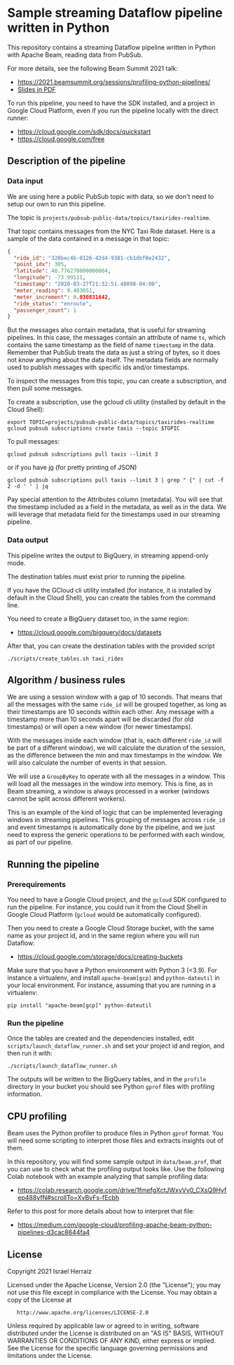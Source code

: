 # Sample streaming Dataflow pipeline written in Python

This repository contains a streaming Dataflow pipeline written in Python with
Apache Beam, reading data from PubSub.

For more details, see the following Beam Summit 2021 talk:
* https://2021.beamsummit.org/sessions/profiling-python-pipelines/
* [Slides in PDF](docs/beam_summit_2021_profiling_python_pipelines.pdf)

To run this pipeline, you need to have the SDK installed, and a project in 
Google Cloud Platform, even if you run the pipeline locally with the direct 
runner:
* https://cloud.google.com/sdk/docs/quickstart
* https://cloud.google.com/free

## Description of the pipeline

### Data input

We are using here a public PubSub topic with data, so we don't need to setup
our own to run this pipeline.

The topic is `projects/pubsub-public-data/topics/taxirides-realtime`.

That topic contains messages from the NYC Taxi Ride dataset. Here is a sample
of the data contained in a message in that topic:

```json
{
  "ride_id": "328bec4b-0126-42d4-9381-cb1dbf0e2432",
  "point_idx": 305,
  "latitude": 40.776270000000004,
  "longitude": -73.99111,
  "timestamp": "2020-03-27T21:32:51.48098-04:00",
  "meter_reading": 9.403651,
  "meter_increment": 0.030831642,
  "ride_status": "enroute",
  "passenger_count": 1
}
```

But the messages also contain metadata, that is useful for streaming pipelines.
In this case, the messages contain an attribute of name `ts`, which contains
the same timestamp as the field of name `timestamp` in the data. Remember that
PubSub treats the data as just a string of bytes, so it does not *know*
anything about the data itself. The metadata fields are normally used to publish
messages with specific ids and/or timestamps.

To inspect the messages from this topic, you can create a subscription, and then
pull some messages.

To create a subscription, use the gcloud cli utility (installed by default in
the Cloud Shell):

```
export TOPIC=projects/pubsub-public-data/topics/taxirides-realtime
gcloud pubsub subscriptions create taxis --topic $TOPIC
```

To pull messages:

```gcloud pubsub subscriptions pull taxis --limit 3```

or if you have [jq](https://stedolan.github.io/jq/) (for pretty printing of 
JSON)

```gcloud pubsub subscriptions pull taxis --limit 3 | grep " {" | cut -f 2 -d ' ' | jq```

Pay special attention to the Attributes column (metadata). You will see that
the timestamp included as a field in the metadata, as well as in the
data. We will leverage that metadata field for the timestamps used in
our streaming pipeline.

### Data output

This pipeline writes the output to BigQuery, in streaming append-only mode.

The destination tables must exist prior to running the pipeline.

If you have the GCloud cli utility installed (for instance, it is installed
by default in the Cloud Shell), you can create the tables from the command line.

You need to create a BigQuery dataset too, in the same region:
* https://cloud.google.com/bigquery/docs/datasets

After that, you can create the destination tables with the provided script

`./scripts/create_tables.sh taxi_rides`

## Algorithm / business rules

We are using a session window with a gap of 10 seconds. That means that all
the messages with the same `ride_id` will be grouped together, as long as
their timestamps are 10 seconds within each other. Any message with a
timestamp more than 10 seconds apart will be discarded (for old timestamps) or
will open a new window (for newer timestamps).

With the messages inside each window (that is, each different `ride_id` will be
part of a different window), we will calculate the duration of the session, as
the difference between the min and max timestamps in the window. We will also
calculate the number of events in that session.

We will use a `GroupByKey` to operate with all the messages in a window. This
will load all the messages in the window into memory. This is fine, as in
Beam streaming, a window is always processed in a worker (windows cannot be
split across different workers).

This is an example of the kind of logic that can be implemented leveraging
windows in streaming pipelines. This grouping of messages across `ride_id` and
event timestamps is automatically done by the pipeline, and we just need to
express the generic operations to be performed with each window, as part of our
pipeline.

## Running the pipeline

### Prerequirements

You need to have a Google Cloud project, and the `gcloud` SDK configured to 
run the pipeline. For instance, you could run it from the Cloud Shell in 
Google Cloud Platform (`gcloud` would be automatically configured).

Then you need to create a Google Cloud Storage bucket, with the same name as 
your project id, and in the same region where you will run Dataflow:
* https://cloud.google.com/storage/docs/creating-buckets

Make sure that you have a Python environment with Python 3 (<3.9). For 
instance a virtualenv, and install `apache-beam[gcp]` and `python-dateutil` 
in your local environment. For instance, assuming that you are running in a 
virtualenv:

`pip install "apache-beam[gcp]" python-dateutil`

### Run the pipeline

Once the tables are created and the dependencies installed, edit 
`scripts/launch_dataflow_runner.sh` and  set your project id and region, and 
then run it with:

`./scripts/launch_dataflow_runner.sh`

The outputs will be written to the BigQuery tables, and in the `profile` 
directory in your bucket you should see Python `gprof` files with profiling 
information.

## CPU profiling

Beam uses the Python profiler to produce files in Python `gprof` format. You 
will need some scripting to interpret those files and extracts insights out 
of them.

In this repository, you will find some sample output in `data/beam.prof`, 
that you can use to check what the profiling output looks like. Use the 
following Colab notebook with an example analyzing that sample profiling data:
* https://colab.research.google.com/drive/1fmefgXctJWxyVv0_CXsQ9Hyfep488yfN#scrollTo=XvBvFs-fEcbh

Refer to this post for more details about how to interpret that file:
* https://medium.com/google-cloud/profiling-apache-beam-python-pipelines-d3cac8644fa4


## License

Copyright 2021 Israel Herraiz

   Licensed under the Apache License, Version 2.0 (the "License");
   you may not use this file except in compliance with the License.
   You may obtain a copy of the License at

       http://www.apache.org/licenses/LICENSE-2.0

   Unless required by applicable law or agreed to in writing, software
   distributed under the License is distributed on an "AS IS" BASIS,
   WITHOUT WARRANTIES OR CONDITIONS OF ANY KIND, either express or implied.
   See the License for the specific language governing permissions and
   limitations under the License.
